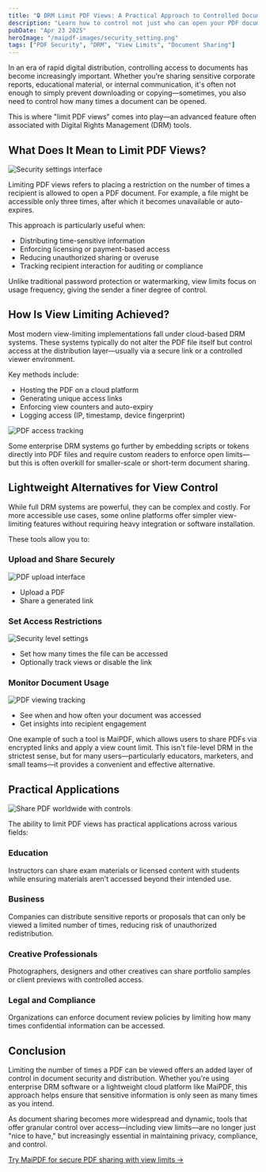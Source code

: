 ```yaml
---
title: "🔒 DRM Limit PDF Views: A Practical Approach to Controlled Document Access"
description: "Learn how to control not just who can open your PDF documents, but also how many times they can be viewed, with practical solutions like MaiPDF."
pubDate: "Apr 23 2025"
heroImage: "/maipdf-images/security_setting.png"
tags: ["PDF Security", "DRM", "View Limits", "Document Sharing"]
---
```


In an era of rapid digital distribution, controlling access to documents has become increasingly important. Whether you're sharing sensitive corporate reports, educational material, or internal communication, it's often not enough to simply prevent downloading or copying—sometimes, you also need to control how many times a document can be opened.

This is where "limit PDF views" comes into play—an advanced feature often associated with Digital Rights Management (DRM) tools.

## What Does It Mean to Limit PDF Views?

![Security settings interface](/maipdf-images/security_setting.png)

Limiting PDF views refers to placing a restriction on the number of times a recipient is allowed to open a PDF document. For example, a file might be accessible only three times, after which it becomes unavailable or auto-expires.

This approach is particularly useful when:

- Distributing time-sensitive information
- Enforcing licensing or payment-based access
- Reducing unauthorized sharing or overuse
- Tracking recipient interaction for auditing or compliance

Unlike traditional password protection or watermarking, view limits focus on usage frequency, giving the sender a finer degree of control.

## How Is View Limiting Achieved?

Most modern view-limiting implementations fall under cloud-based DRM systems. These systems typically do not alter the PDF file itself but control access at the distribution layer—usually via a secure link or a controlled viewer environment.

Key methods include:

- Hosting the PDF on a cloud platform
- Generating unique access links
- Enforcing view counters and auto-expiry
- Logging access (IP, timestamp, device fingerprint)

![PDF access tracking](/maipdf-images/check_pdf_open_result.png)

Some enterprise DRM systems go further by embedding scripts or tokens directly into PDF files and require custom readers to enforce open limits—but this is often overkill for smaller-scale or short-term document sharing.

## Lightweight Alternatives for View Control

While full DRM systems are powerful, they can be complex and costly. For more accessible use cases, some online platforms offer simpler view-limiting features without requiring heavy integration or software installation.

These tools allow you to:

### Upload and Share Securely

![PDF upload interface](/maipdf-images/upload_section.png)

- Upload a PDF
- Share a generated link

### Set Access Restrictions

![Security level settings](/maipdf-images/security_level_in_pdf_setting.png)

- Set how many times the file can be accessed
- Optionally track views or disable the link

### Monitor Document Usage

![PDF viewing tracking](/maipdf-images/check_pdf_open_result.png)

- See when and how often your document was accessed
- Get insights into recipient engagement

One example of such a tool is MaiPDF, which allows users to share PDFs via encrypted links and apply a view count limit. This isn't file-level DRM in the strictest sense, but for many users—particularly educators, marketers, and small teams—it provides a convenient and effective alternative.

## Practical Applications

![Share PDF worldwide with controls](/maipdf-images/share_pdf_wordwide.png)

The ability to limit PDF views has practical applications across various fields:

### Education
Instructors can share exam materials or licensed content with students while ensuring materials aren't accessed beyond their intended use.

### Business
Companies can distribute sensitive reports or proposals that can only be viewed a limited number of times, reducing risk of unauthorized redistribution.

### Creative Professionals
Photographers, designers and other creatives can share portfolio samples or client previews with controlled access.

### Legal and Compliance
Organizations can enforce document review policies by limiting how many times confidential information can be accessed.

## Conclusion

Limiting the number of times a PDF can be viewed offers an added layer of control in document security and distribution. Whether you're using enterprise DRM software or a lightweight cloud platform like MaiPDF, this approach helps ensure that sensitive information is only seen as many times as you intend.

As document sharing becomes more widespread and dynamic, tools that offer granular control over access—including view limits—are no longer just "nice to have," but increasingly essential in maintaining privacy, compliance, and control.

[Try MaiPDF for secure PDF sharing with view limits →](https://maipdf.com)